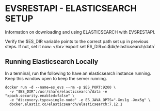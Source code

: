 # EVSRESTAPI - ELASTICSEARCH SETUP

Information on downloading and using ELASTICSEARCH with EVSRESTAPI.

Verify the $ES_DIR variable points to the correct path set up in previous steps. If not, set it now: </br>`export set
ES_DIR=c:$dir/elasticsearch/data`

## Running Elasticsearch Locally

In a terminal, run the following to have an elasticsearch instance running. Keep this window open to keep the server running.

    docker run -d --name=es_evs --rm -p $ES_PORT:9200 \
      -v "$ES_DIR":/usr/share/elasticsearch/data -e "xpack.security.enabled=false" \
      -e "discovery.type=single-node" -e ES_JAVA_OPTS="-Xms1g -Xmx5g" \
      docker.elastic.co/elasticsearch/elasticsearch:7.12.1

